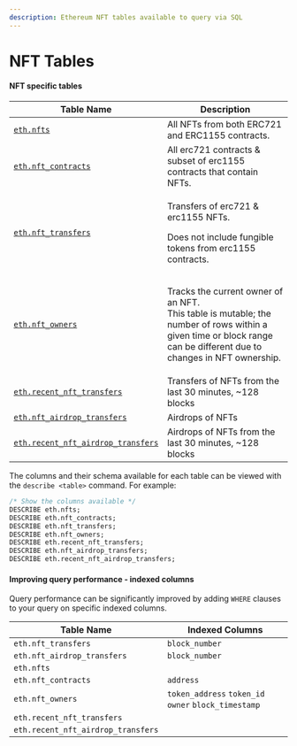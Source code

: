 ```yaml
---
description: Ethereum NFT tables available to query via SQL
---
```


# NFT Tables

#### NFT specific tables

| Table Name                                                           | Description                                                                                                                                                                  |
| -------------------------------------------------------------------- | ---------------------------------------------------------------------------------------------------------------------------------------------------------------------------- |
| [`eth.nfts`](eth.nfts.md)                                            | All NFTs from both ERC721 and ERC1155 contracts.                                                                                                                             |
| [`eth.nft_contracts`](eth.nft\_contracts.md)                         | All erc721 contracts & subset of erc1155 contracts that contain NFTs.                                                                                                        |
| [`eth.nft_transfers`](eth.nft\_transfers.md)                         | <p>Transfers of erc721 &#x26; erc1155 NFTs.</p><p>Does not include fungible tokens from erc1155 contracts.</p>                                                               |
| [`eth.nft_owners`](eth.nft\_owners.md)                               | <p>Tracks the current owner of an NFT.<br>This table is mutable; the number of rows within a given time or block range can be different due to changes in NFT ownership.</p> |
| [`eth.recent_nft_transfers`](eth.recent\_nft\_transfers.md)          | Transfers of NFTs from the last 30 minutes, \~128 blocks                                                                                                                     |
| [`eth.nft_airdrop_transfers`](eth.nft\_airdrop\_transfers.md)        | Airdrops of NFTs                                                                                                                                                             |
| [`eth.recent_nft_airdrop_transfers`](eth.nft\_airdrop\_transfers.md) | Airdrops of NFTs from the last 30 minutes, \~128 blocks                                                                                                                      |

The columns and their schema available for each table can be viewed with the `describe <table>` command. For example:

```sql
/* Show the columns available */
DESCRIBE eth.nfts;
DESCRIBE eth.nft_contracts;
DESCRIBE eth.nft_transfers;
DESCRIBE eth.nft_owners;
DESCRIBE eth.recent_nft_transfers;
DESCRIBE eth.nft_airdrop_transfers;
DESCRIBE eth.recent_nft_airdrop_transfers;
```

#### Improving query performance - indexed columns

Query performance can be significantly improved by adding `WHERE` clauses to your query on specific indexed columns.

| Table Name                         | Indexed Columns                                      |
| ---------------------------------- | ---------------------------------------------------- |
| `eth.nft_transfers`                | `block_number`                                       |
| `eth.nft_airdrop_transfers`        | `block_number`                                       |
| `eth.nfts`                         |                                                      |
| `eth.nft_contracts`                | `address`                                            |
| `eth.nft_owners`                   | `token_address` `token_id` `owner` `block_timestamp` |
| `eth.recent_nft_transfers`         |                                                      |
| `eth.recent_nft_airdrop_transfers` |                                                      |
